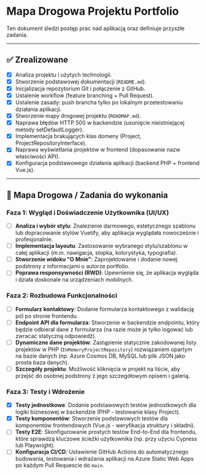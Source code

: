 # Mapa Drogowa Projektu Portfolio

Ten dokument śledzi postęp prac nad aplikacją oraz definiuje przyszłe zadania.

---

## ✅ Zrealizowane

- [x] Analiza projektu i użytych technologii.
- [x] Stworzenie podstawowej dokumentacji (`README.md`).
- [x] Inicjalizacja repozytorium Git i połączenie z GitHub.
- [x] Ustalenie workflow (feature branching + Pull Request).
- [x] Ustalenie zasady: push brancha tylko po lokalnym przetestowaniu działania aplikacji.
- [x] Stworzenie mapy drogowej projektu (`ROADMAP.md`).
- [x] Naprawa błędów HTTP 500 w backendzie (usunięcie nieistniejącej metody setDefaultLogger).
- [x] Implementacja brakujących klas domeny (Project, ProjectRepositoryInterface).
- [x] Naprawa wyświetlania projektów w frontend (dopasowanie nazw właściwości API).
- [x] Konfiguracja podstawowego działania aplikacji (backend PHP + frontend Vue.js).

---

## 🚀 Mapa Drogowa / Zadania do wykonania

### Faza 1: Wygląd i Doświadczenie Użytkownika (UI/UX)

- [ ] **Analiza i wybór stylu**: Znalezienie darmowego, estetycznego szablonu lub dopracowanie stylów Vuetify, aby aplikacja wyglądała nowocześnie i profesjonalnie.
- [ ] **Implementacja layoutu**: Zastosowanie wybranego stylu/szablonu w całej aplikacji (m.in. nawigacja, stopka, kolorystyka, typografia).
- [ ] **Stworzenie widoku "O Mnie"**: Zaprojektowanie i dodanie nowej podstrony z informacjami o autorze portfolio.
- [ ] **Poprawa responsywności (RWD)**: Upewnienie się, że aplikacja wygląda i działa doskonale na urządzeniach mobilnych.

### Faza 2: Rozbudowa Funkcjonalności

- [ ] **Formularz kontaktowy**: Dodanie formularza kontaktowego z walidacją pól po stronie frontendu.
- [ ] **Endpoint API dla formularza**: Stworzenie w backendzie endpointu, który będzie odbierał dane z formularza (na razie może je tylko logować lub zwracać statyczną odpowiedź).
- [ ] **Dynamiczne dane projektów**: Zastąpienie statycznie zakodowanej listy projektów w PHP (`InMemoryProjectRepository`) rozwiązaniem opartym na bazie danych (np. Azure Cosmos DB, MySQL lub plik JSON jako prosta baza danych).
- [ ] **Szczegóły projektu**: Możliwość kliknięcia w projekt na liście, aby przejść do osobnej podstrony z jego szczegółowym opisem i galerią.

### Faza 3: Testy i Wdrożenie

- [x] **Testy jednostkowe**: Dodanie podstawowych testów jednostkowych dla logiki biznesowej w backendzie (PHP - testowanie klasy Project).
- [x] **Testy komponentów**: Stworzenie podstawowych testów dla komponentów frontendowych (Vue.js - weryfikacja struktury i składni).
- [ ] **Testy E2E**: Skonfigurowanie prostych testów End-to-End dla frontendu, które sprawdzą kluczowe ścieżki użytkownika (np. przy użyciu Cypress lub Playwright).
- [ ] **Konfiguracja CI/CD**: Ustawienie GitHub Actions do automatycznego budowania, testowania i wdrażania aplikacji na Azure Static Web Apps po każdym Pull Requescie do `main`.
